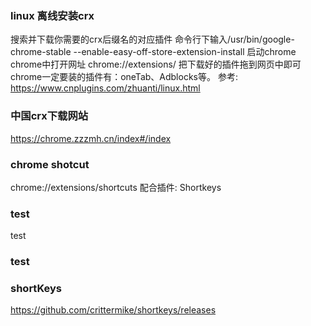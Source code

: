 ### linux 离线安装crx
搜索并下载你需要的crx后缀名的对应插件
命令行下输入/usr/bin/google-chrome-stable --enable-easy-off-store-extension-install 启动chrome
chrome中打开网址 chrome://extensions/
把下载好的插件拖到网页中即可
chrome一定要装的插件有：oneTab、Adblocks等。
参考: https://www.cnplugins.com/zhuanti/linux.html

### 中国crx下载网站
https://chrome.zzzmh.cn/index#/index


### chrome shotcut
chrome://extensions/shortcuts
配合插件:  Shortkeys 



### test
test



### test



### shortKeys
https://github.com/crittermike/shortkeys/releases

